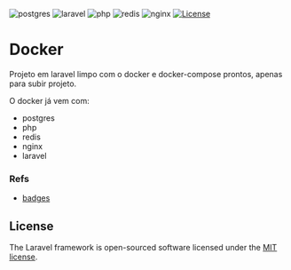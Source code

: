 <p align="center">

![postgres](https://img.shields.io/badge/postgres-12.1-blue)
![laravel](https://img.shields.io/badge/laravel-6.x-orange)
![php](https://img.shields.io/badge/php-7.4-brightgreen)
![redis](https://img.shields.io/badge/redis-stable-critical)
![nginx](https://img.shields.io/badge/nginx-stable-yellowgreen)
<a href="https://packagist.org/packages/laravel/framework"><img src="https://poser.pugx.org/laravel/framework/license.svg" alt="License"></a>



</p>

# Docker 

Projeto em laravel limpo com o docker e docker-compose prontos, apenas para subir projeto.

O docker já vem com:
- postgres
- php
- redis
- nginx
- laravel

### Refs

- [badges](https://shields.io/#your-badge)

## License

The Laravel framework is open-sourced software licensed under the [MIT license](https://opensource.org/licenses/MIT).
